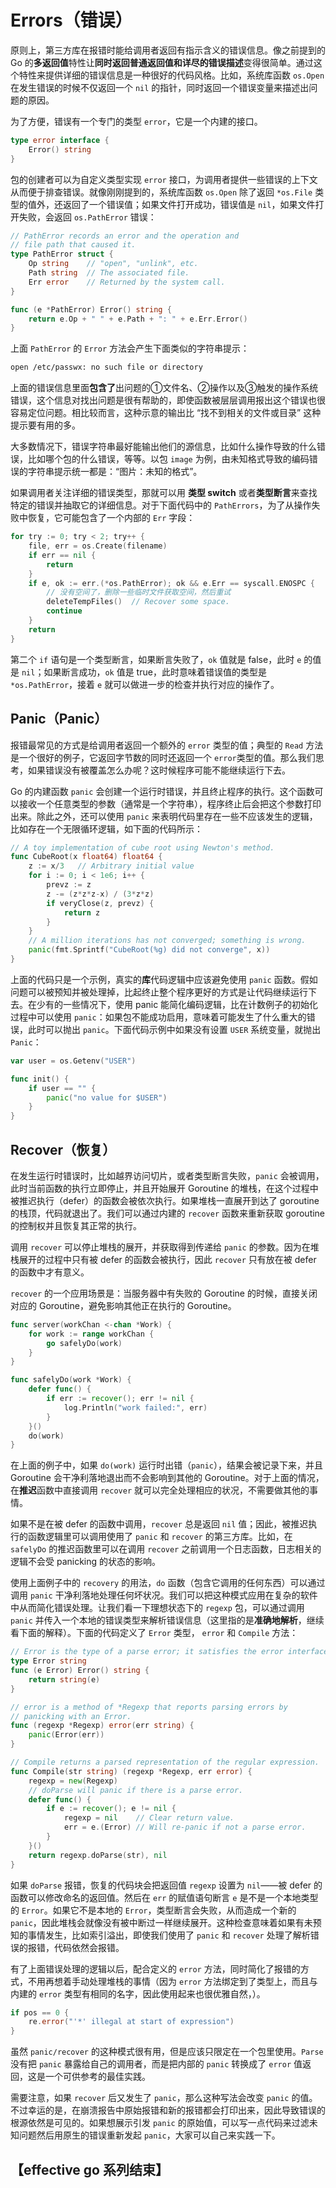 # Errors（错误）

原则上，第三方库在报错时能给调用者返回有指示含义的错误信息。像之前提到的 Go 的**多返回值**特性让**同时返回普通返回值和详尽的错误描述**变得很简单。通过这个特性来提供详细的错误信息是一种很好的代码风格。比如，系统库函数 `os.Open` 在发生错误的时候不仅返回一个 `nil` 的指针，同时返回一个错误变量来描述出问题的原因。

为了方便，错误有一个专门的类型 `error`，它是一个内建的接口。

```go
type error interface {
    Error() string
}
```

包的创建者可以为自定义类型实现 `error` 接口，为调用者提供一些错误的上下文从而便于排查错误。就像刚刚提到的，系统库函数 `os.Open` 除了返回 `*os.File` 类型的值外，还返回了一个错误值；如果文件打开成功，错误值是 `nil`，如果文件打开失败，会返回 `os.PathError` 错误：

```go
// PathError records an error and the operation and
// file path that caused it.
type PathError struct {
    Op string    // "open", "unlink", etc.
    Path string  // The associated file.
    Err error    // Returned by the system call.
}

func (e *PathError) Error() string {
    return e.Op + " " + e.Path + ": " + e.Err.Error()
}
```

上面 `PathError` 的 `Error` 方法会产生下面类似的字符串提示：

```bash
open /etc/passwx: no such file or directory
```

上面的错误信息里面**包含了**出问题的①文件名、②操作以及③触发的操作系统错误，这个信息对找出问题是很有帮助的，即使函数被层层调用报出这个错误也很容易定位问题。相比较而言，这种示意的输出比 “找不到相关的文件或目录” 这种提示要有用的多。

大多数情况下，错误字符串最好能输出他们的源信息，比如什么操作导致的什么错误，比如哪个包的什么错误，等等。以包 `image` 为例，由未知格式导致的编码错误的字符串提示统一都是：“图片：未知的格式”。

如果调用者关注详细的错误类型，那就可以用 **类型 switch** 或者**类型断言**来查找特定的错误并抽取它的详细信息。对于下面代码中的 `PathErrors`，为了从操作失败中恢复，它可能包含了一个内部的 `Err` 字段：

```go
for try := 0; try < 2; try++ {
    file, err = os.Create(filename)
    if err == nil {
        return
    }
    if e, ok := err.(*os.PathError); ok && e.Err == syscall.ENOSPC {
        // 没有空间了，删除一些临时文件获取空间，然后重试
        deleteTempFiles()  // Recover some space.
        continue
    }
    return
}
```

第二个 `if` 语句是一个类型断言，如果断言失败了，`ok` 值就是 false，此时 `e` 的值是 `nil`；如果断言成功，`ok` 值是 true，此时意味着错误值的类型是 `*os.PathError`，接着 `e` 就可以做进一步的检查并执行对应的操作了。

## Panic（Panic）

报错最常见的方式是给调用者返回一个额外的 `error` 类型的值；典型的 `Read` 方法是一个很好的例子，它返回字节数的同时还返回一个 `error`类型的值。那么我们思考，如果错误没有被覆盖怎么办呢？这时候程序可能不能继续运行下去。

Go 的内建函数 `panic` 会创建一个运行时错误，并且终止程序的执行。这个函数可以接收一个任意类型的参数（通常是一个字符串），程序终止后会把这个参数打印出来。除此之外，还可以使用 `panic` 来表明代码里存在一些不应该发生的逻辑，比如存在一个无限循环逻辑，如下面的代码所示：

```go
// A toy implementation of cube root using Newton's method.
func CubeRoot(x float64) float64 {
    z := x/3   // Arbitrary initial value
    for i := 0; i < 1e6; i++ {
        prevz := z
        z -= (z*z*z-x) / (3*z*z)
        if veryClose(z, prevz) {
            return z
        }
    }
    // A million iterations has not converged; something is wrong.
    panic(fmt.Sprintf("CubeRoot(%g) did not converge", x))
}
```

上面的代码只是一个示例，真实的**库**代码逻辑中应该避免使用 `panic` 函数。假如问题可以被预知并被处理掉，比起终止整个程序更好的方式是让代码继续运行下去。在少有的一些情况下，使用 panic 能简化编码逻辑，比在计数例子的初始化过程中可以使用 `panic`：如果包不能成功启用，意味着可能发生了什么重大的错误，此时可以抛出 `panic`。下面代码示例中如果没有设置 `USER` 系统变量，就抛出 `Panic`：

```go
var user = os.Getenv("USER")

func init() {
    if user == "" {
        panic("no value for $USER")
    }
}
```

## Recover（恢复）

在发生运行时错误时，比如越界访问切片，或者类型断言失败，`panic` 会被调用，此时当前函数的执行立即停止，并且开始展开 Goroutine 的堆栈，在这个过程中被推迟执行（defer）的函数会被依次执行。如果堆栈一直展开到达了 goroutine 的栈顶，代码就退出了。我们可以通过内建的 `recover` 函数来重新获取 goroutine 的控制权并且恢复其正常的执行。

调用 `recover` 可以停止堆栈的展开，并获取得到传递给 `panic` 的参数。因为在堆栈展开的过程中只有被 defer 的函数会被执行，因此 `recover` 只有放在被 defer 的函数中才有意义。

`recover` 的一个应用场景是：当服务器中有失败的 Goroutine 的时候，直接关闭对应的 Goroutine，避免影响其他正在执行的 Goroutine。

```go
func server(workChan <-chan *Work) {
    for work := range workChan {
        go safelyDo(work)
    }
}

func safelyDo(work *Work) {
    defer func() {
        if err := recover(); err != nil {
            log.Println("work failed:", err)
        }
    }()
    do(work)
}
```

在上面的例子中，如果 `do(work)` 运行时出错（`panic`），结果会被记录下来，并且 Goroutine 会干净利落地退出而不会影响到其他的 Goroutine。对于上面的情况，在**推迟**函数中直接调用 `recover` 就可以完全处理相应的状况，不需要做其他的事情。

如果不是在被 defer 的函数中调用，`recover` 总是返回 `nil` 值；因此，被推迟执行的函数逻辑里可以调用使用了 `panic` 和 `recover` 的第三方库。比如，在 `safelyDo` 的推迟函数里可以在调用 `recover` 之前调用一个日志函数，日志相关的逻辑不会受 panicking 的状态的影响。

使用上面例子中的 `recovery` 的用法，`do` 函数（包含它调用的任何东西）可以通过调用 `panic` 干净利落地处理任何坏状况。我们可以把这种模式应用在复杂的软件中从而简化错误处理。让我们看一下理想状态下的 `regexp` 包，可以通过调用 `panic` 并传入一个本地的错误类型来解析错误信息（这里指的是**准确地解析**，继续看下面的解释）。下面的代码定义了 `Error` 类型， `error` 和 `Compile` 方法：

```go
// Error is the type of a parse error; it satisfies the error interface.
type Error string
func (e Error) Error() string {
    return string(e)
}

// error is a method of *Regexp that reports parsing errors by
// panicking with an Error.
func (regexp *Regexp) error(err string) {
    panic(Error(err))
}

// Compile returns a parsed representation of the regular expression.
func Compile(str string) (regexp *Regexp, err error) {
    regexp = new(Regexp)
    // doParse will panic if there is a parse error.
    defer func() {
        if e := recover(); e != nil {
            regexp = nil    // Clear return value.
            err = e.(Error) // Will re-panic if not a parse error.
        }
    }()
    return regexp.doParse(str), nil
}
```

如果 `doParse` 报错，恢复的代码块会把返回值 `regexp` 设置为 `nil`——被 defer 的函数可以修改命名的返回值。然后在 `err` 的赋值语句断言 `e` 是不是一个本地类型的 `Error`。如果它不是本地的 `Error`，类型断言会失败，从而造成一个新的 `panic`，因此堆栈会就像没有被中断过一样继续展开。这种检查意味着如果有未预知的事情发生，比如索引溢出，即使我们使用了 `panic` 和 `recover` 处理了解析错误的报错，代码依然会报错。

有了上面错误处理的逻辑以后，配合定义的 `error` 方法，同时简化了报错的方式，不用再想着手动处理堆栈的事情（因为 `error` 方法绑定到了类型上，而且与内建的 `error` 类型有相同的名字，因此使用起来也很优雅自然，）。

```go
if pos == 0 {
    re.error("'*' illegal at start of expression")
}
```

虽然 `panic/recover` 的这种模式很有用，但是应该只限定在一个包里使用。`Parse` 没有把 `panic` 暴露给自己的调用者，而是把内部的 `panic` 转换成了 `error` 值返回，这是一个可供参考的最佳实践。

需要注意，如果 `recover` 后又发生了 `panic`，那么这种写法会改变 `panic` 的值。不过幸运的是，在崩溃报告中原始报错和新的报错都会打印出来，因此导致错误的根源依然是可见的。如果想展示引发 `panic` 的原始值，可以写一点代码来过滤未知问题然后用原生的错误重新发起 `panic`，大家可以自己来实践一下。



## 【effective go 系列结束】